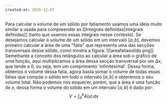 ```yaml
---
created-at: 2020-12-07
---
```

Para calcular o volume de um sólido por fatiamento usamos uma ideia muito similar a usada para compreender as [[Integrais definidas|integrais definidas]] (tanto que usamos essas integrais nesse contexto). Se desejamos calcular o volume de um sólido em um intervalo $[a,b]$, devemos primeiro calcular a área de uma "fatia" que representa uma das secções transversais desse sólido, como mostra a figura:
![[areafatiasolido.png]]
Semelhante a conceito dos retângulos ao calcular a área sob o gráfico de uma função, aqui multiplicamos a área dessa secção transversal por um $\Delta x$, que tende a $0$, ou seja, tem um comprimento 'infinitesimal'. Dessa forma, obtemos o volume dessa fatia, agora basta somar o volume de todas essas fatias que compõe o sólido em todo o intervalo $[a,b]$ e obteremos o seu volume total.
Não podemos nos esquecer, porém, que a área é uma função de $x$, dessa forma o volume do sólido em um intervalo $[a,b]$ é dado por:
$$
  V=\int_a^b{A(x)}\,dx
$$
